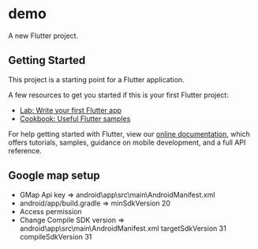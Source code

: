 # demo

A new Flutter project.

## Getting Started

This project is a starting point for a Flutter application.

A few resources to get you started if this is your first Flutter project:

- [Lab: Write your first Flutter app](https://flutter.dev/docs/get-started/codelab)
- [Cookbook: Useful Flutter samples](https://flutter.dev/docs/cookbook)

For help getting started with Flutter, view our
[online documentation](https://flutter.dev/docs), which offers tutorials,
samples, guidance on mobile development, and a full API reference.

## Google map setup
- GMap Api key => android\app\src\main\AndroidManifest.xml
   <meta-data android:name="com.google.android.geo.API_KEY"
          android:value="YOUR-KEY-HERE"/>
- android/app/build.gradle => minSdkVersion 20
- Access permission
    <uses-permission android:name="android.permission.INTERNET" />
    <uses-permission android:name="android.permission.ACCESS_FINE_LOCATION" />
    <uses-permission android:name="android.permission.ACCESS_COARSE_LOCATION" />
- Change Compile SDK version => android\app\src\main\AndroidManifest.xml
    targetSdkVersion 31
    compileSdkVersion 31
